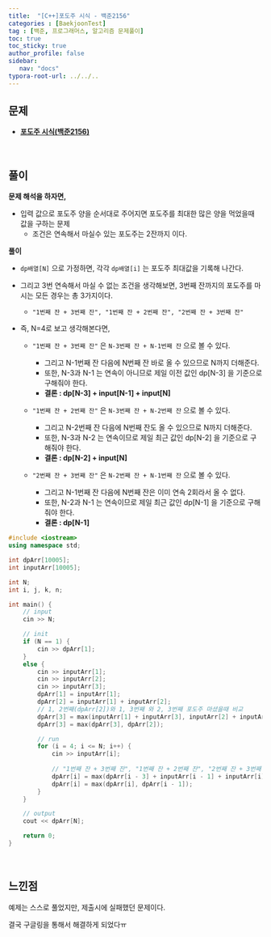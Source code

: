 ```yaml
---
title:  "[C++]포도주 시식 - 백준2156"
categories : [BaekjoonTest]
tag : [백준, 프로그래머스, 알고리즘 문제풀이]
toc: true
toc_sticky: true
author_profile: false
sidebar:
   nav: "docs"
typora-root-url: ../../..
---
```




## 문제

* **[포도주 시식(백준2156)](https://www.acmicpc.net/problem/2156)**

<br>

## 풀이

**문제 해석을 하자면,**

* 입력 값으로 포도주 양을 순서대로 주어지면 포도주를 최대한 많은 양을 먹었을때 값을 구하는 문제
  * 조건은 연속해서 마실수 있는 포도주는 2잔까지 이다.




**풀이**

* `dp배열[N]` 으로 가정하면, 각각 `dp배열[i]` 는 포도주 최대값을 기록해 나간다.
* 그리고 3번 연속해서 마실 수 없는 조건을 생각해보면, 3번째 잔까지의 포도주를 마시는 모든 경우는 총 3가지이다.
  * `"1번째 잔 + 3번째 잔", "1번째 잔 + 2번째 잔", "2번째 잔 + 3번째 잔" `

* 즉, N=4로 보고 생각해본다면,
  * `"1번째 잔 + 3번째 잔"` 은 `N-3번째 잔 + N-1번째 잔` 으로 볼 수 있다.
    * 그리고 N-1번째 잔 다음에 N번째 잔 바로 올 수 있으므로 N까지 더해준다.
    * 또한, N-3과 N-1 는 연속이 아니므로 제일 이전 값인 dp[N-3] 을 기준으로 구해줘야 한다.
    * **결론 : dp[N-3] + input[N-1] + input[N]**

  * `"1번째 잔 + 2번째 잔"` 은 `N-3번째 잔 + N-2번째 잔` 으로 볼 수 있다.
    * 그리고 N-2번째 잔 다음에 N번째 잔도 올 수 있으므로 N까지 더해준다.
    * 또한, N-3과 N-2 는 연속이므로 제일 최근 값인 dp[N-2] 을 기준으로 구해줘야 한다.
    * **결론 : dp[N-2] + input[N]**

  * `"2번째 잔 + 3번째 잔"` 은 `N-2번째 잔 + N-1번째 잔` 으로 볼 수 있다.
    * 그리고 N-1번째 잔 다음에 N번째 잔은 이미 연속 2회라서 올 수 없다.
    * 또한, N-2과 N-1 는 연속이므로 제일 최근 값인 dp[N-1] 을 기준으로 구해줘야 한다.
    * **결론 : dp[N-1]**




```c++
#include <iostream>
using namespace std;

int dpArr[10005];
int inputArr[10005];

int N;
int i, j, k, n;

int main() {
	// input
	cin >> N;

	// init
	if (N == 1) {
		cin >> dpArr[1];
	}
	else {
		cin >> inputArr[1];
		cin >> inputArr[2];
		cin >> inputArr[3];
		dpArr[1] = inputArr[1];
		dpArr[2] = inputArr[1] + inputArr[2];
		// 1, 2번째(dpArr[2])와 1, 3번째 와 2, 3번째 포도주 마셨을때 비교
		dpArr[3] = max(inputArr[1] + inputArr[3], inputArr[2] + inputArr[3]);
		dpArr[3] = max(dpArr[3], dpArr[2]);

		// run
		for (i = 4; i <= N; i++) {
			cin >> inputArr[i];
			
			// "1번째 잔 + 3번째 잔", "1번째 잔 + 2번째 잔", "2번째 잔 + 3번째 잔" 
			dpArr[i] = max(dpArr[i - 3] + inputArr[i - 1] + inputArr[i], dpArr[i - 2] + inputArr[i]);
			dpArr[i] = max(dpArr[i], dpArr[i - 1]);
		}
	}

	// output
	cout << dpArr[N];

	return 0;
}
```

<br>

## 느낀점

예제는 스스로 풀었지만, 제출시에 실패했던 문제이다.

결국 구글링을 통해서 해결하게 되었다ㅠ
